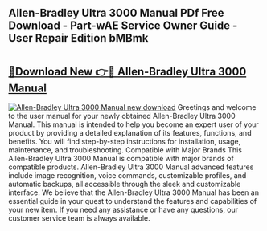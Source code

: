 ## Allen-Bradley Ultra 3000 Manual PDf Free Download - Part-wAE Service Owner Guide - User Repair Edition bMBmk

# <h2><a href="http://bc29871.oget.top/?id=Allen-Bradley+Ultra+3000+Manual">🔗Download New 👉🔴 Allen-Bradley Ultra 3000 Manual</a></h2>

[![Allen-Bradley Ultra 3000 Manual new download](https://i.imgur.com/5g1atiW.png)](http://bc29871.oget.top/?id=Allen-Bradley+Ultra+3000+Manual)
Greetings and welcome to the user manual for your newly obtained Allen-Bradley Ultra 3000 Manual. This manual is intended to help you become an expert user of your product by providing a detailed explanation of its features, functions, and benefits. You will find step-by-step instructions for installation, usage, maintenance, and troubleshooting. Compatible with Major Brands This Allen-Bradley Ultra 3000 Manual is compatible with major brands of compatible products. Allen-Bradley Ultra 3000 Manual advanced features include image recognition, voice commands, customizable profiles, and automatic backups, all accessible through the sleek and customizable interface. We believe that the Allen-Bradley Ultra 3000 Manual has been an essential guide in your quest to understand the features and capabilities of your new item. If you need any assistance or have any questions, our customer service team is always available.
